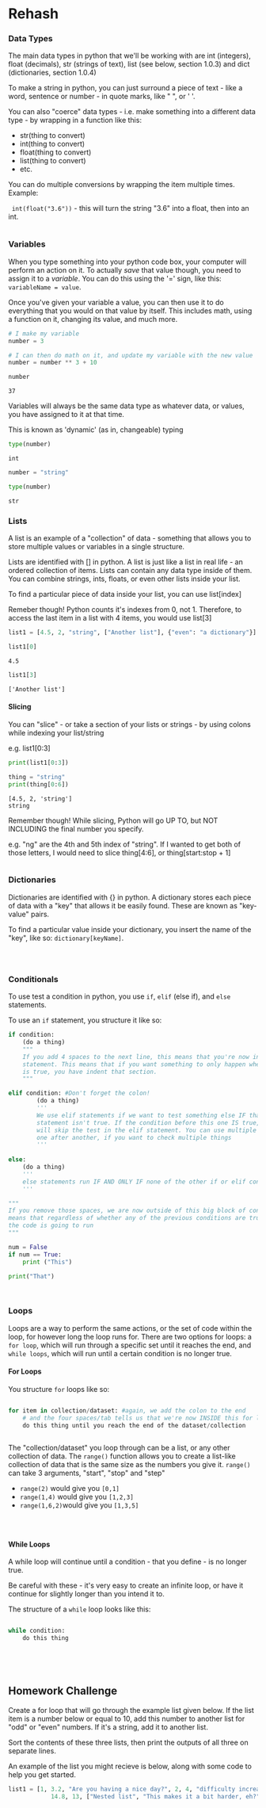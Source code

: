 
# Rehash

### Data Types
The main data types in python that we'll be working with are int (integers), float (decimals), str (strings of text), list (see below, section 1.0.3) and dict (dictionaries, section 1.0.4)

To make a string in python, you can just surround a piece of text - like a word, sentence or number - in quote marks, like " ", or ' '.

You can also "coerce" data types - i.e. make something into a different data type - by wrapping in a function like this:
- str(thing to convert)
- int(thing to convert)
- float(thing to convert)
- list(thing to convert)
- etc.

You can do multiple conversions by wrapping the item multiple times. Example:

` int(float("3.6"))` - this will turn the string "3.6" into a float, then into an int.




```python

```

### Variables

When you type something into your python code box, your computer will perform an action on it. To actually *save* that value though, you need to assign it to a *variable*. You can do this using the '=' sign, like this: `variableName = value`.

Once you've given your variable a value, you can then use it to do everything that you would on that value by itself. This includes math, using a function on it, changing its value, and much more.






```python
# I make my variable
number = 3

# I can then do math on it, and update my variable with the new value
number = number ** 3 + 10

number
```




    37



Variables will always be the same data type as whatever data, or values, you have assigned to it at that time. 

This is known as 'dynamic' (as in, changeable) typing


```python
type(number)
```




    int




```python
number = "string"

type(number)
```




    str



### Lists

A list is an example of a "collection" of data - something that allows you to store multiple values or variables in a single structure. 

Lists are identified with [] in python. A list is just like a list in real life - an ordered collection of items. Lists can contain any data type inside of them. You can combine strings, ints, floats, or even other lists inside your list.

To find a particular piece of data inside your list, you can use list[index]

Remeber though! Python counts it's indexes from 0, not 1. Therefore, to access the last item in a list with 4 items, you would use list[3]



```python
list1 = [4.5, 2, "string", ["Another list"], {"even": "a dictionary"}]
```


```python
list1[0]
```




    4.5




```python
list1[3]
```




    ['Another list']



#### Slicing

You can "slice" - or take a section of your lists or strings - by using colons while indexing your list/string

e.g. list1[0:3]


```python
print(list1[0:3])

thing = "string"
print(thing[0:6])
```

    [4.5, 2, 'string']
    string
    

Remember though! While slicing, Python will go UP TO, but NOT INCLUDING the final number you specify.

e.g. "ng" are the 4th and 5th index of "string". If I wanted to get both of those letters, I would need to slice thing[4:6], or thing[start:stop + 1]


```python

```


### Dictionaries

Dictionaries are identified with {} in python. A dictionary stores each piece of data with a "key" that allows it be easily found. These are known as "key-value" pairs. 

To find a particular value inside your dictionary, you insert the name of the "key", like so: `dictionary[keyName]`.





```python

```


```python

```


```python

```

### Conditionals

To use test a condition in python, you use `if`, `elif` (else if), and `else` statements.

To use an `if` statement, you structure it like so:

```python
if condition:
    (do a thing)
    """
    If you add 4 spaces to the next line, this means that you're now inside this if 
    statement. This means that if you want something to only happen when this condition 
    is true, you have indent that section.
    """

elif condition: #Don't forget the colon!
        (do a thing)
        '''
        We use elif statements if we want to test something else IF that original if 
        statement isn't true. If the condition before this one IS true, the computer 
        will skip the test in the elif statement. You can use multiple elif statements 
        one after another, if you want to check multiple things
        '''
        
else:
    (do a thing)
    '''
    else statements run IF AND ONLY IF none of the other if or elif conditions are met
    '''

"""
If you remove those spaces, we are now outside of this big block of conditionals. This 
means that regardless of whether any of the previous conditions are true, this part of 
the code is going to run
"""

```
    


```python
num = False
if num == True:
    print ("This")
    
print("That")
```


```python

```


```python

```

### Loops

Loops are a way to perform the same actions, or the set of code within the loop, for however long the loop runs for. There are two options for loops: a `for loop`, which will run through a specific set until it reaches the end, and `while loops`, which will run until a certain condition is no longer true.

#### For Loops

You structure `for` loops like so:
```python

for item in collection/dataset: #again, we add the colon to the end
    # and the four spaces/tab tells us that we're now INSIDE this for loop.
    do this thing until you reach the end of the dataset/collection
    
```
The "collection/dataset" you loop through can be a list, or any other collection of data. The `range()` function allows you to create a list-like collection of data that is the same size as the numbers you give it. `range()` can take 3 arguments, "start", "stop" and "step"

- `range(2)` would give you `[0,1]`
- `range(1,4)` would give you `[1,2,3]`
- `range(1,6,2)`would give you `[1,3,5]`






```python

```


```python

```


```python

```

#### While Loops

A while loop will continue until a condition - that you define - is no longer true. 

Be careful with these - it's very easy to create an infinite loop, or have it continue for slightly longer than you intend it to.

The structure of a `while` loop looks like this:

```python 

while condition:
    do this thing
    
```


```python

```


```python

```


```python

```

## Homework Challenge

Create a for loop that will go through the example list given below. If the list item is a number below or equal to 10, add this number to another list for "odd" or "even" numbers. If it's a string, add it to another list.

Sort the contents of these three lists, then print the outputs of all three on separate lines.

An example of the list you might recieve is below, along with some code to help you get started.





```python
list1 = [1, 3.2, "Are you having a nice day?", 2, 4, "difficulty increased!", 10, 15, 11.5, 5, 6, 9, 8.2, 7, 
            14.8, 13, ["Nested list", "This makes it a bit harder, eh?", "3000000", 4.6],9.9]
```


```python

```


```python

```


```python

```
